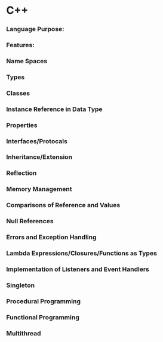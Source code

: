 # C++



### Language Purpose:


### Features:


### Name Spaces


### Types


### Classes


### Instance Reference in Data Type


### Properties


### Interfaces/Protocals


### Inheritance/Extension


### Reflection


### Memory Management


### Comparisons of Reference and Values


### Null References


### Errors and Exception Handling


### Lambda Expressions/Closures/Functions as Types


### Implementation of Listeners and Event Handlers


### Singleton


### Procedural Programming


### Functional Programming


### Multithread
